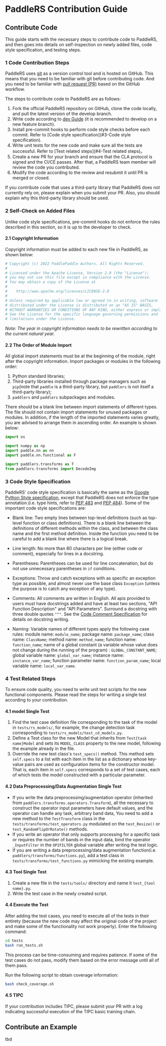 # PaddleRS Contribution Guide

## Contribute Code

This guide starts with the necessary steps to contribute code to PaddleRS, and then goes into details on self-inspection on newly added files, code style specification, and testing steps.

### 1 Code Contribution Steps

PaddleRS uses [git](https://git-scm.com/doc) as a version control tool and is hosted on GitHub. This means that you need to be familiar with git before contributing code. And you need to be familiar with [pull request (PR)](https://docs.github.com/cn/pull-requests/collaborating-with-pull-requests/proposing-changes-to-your-work-with-pull-requests/about-pull-requests) based on the GitHub workflow.

The steps to contribute code to PaddleRS are as follows:

1. Fork the official PaddleRS repository on GitHub, clone the code locally, and pull the latest version of the develop branch.
2. Write code according to [dev Guide](dev/dev_guide.md) (it is recommended to develop on a new feature branch).
3. Install pre-commit hooks to perform code style checks before each commit. Refer to [Code style specification](#3-Code style specification).
4. Write unit tests for the new code and make sure all the tests are successful. Refer to [Test related steps](#4-Test related steps)。
5. Create a new PR for your branch and ensure that the CLA protocol is signed and the CI/CE passes. After that, a PaddleRS team member will review the code you contributed.
6. Modify the code according to the review and resubmit it until PR is merged or closed.

If you contribute code that uses a third-party library that PaddleRS does not currently rely on, please explain when you submit your PR. Also, you should explain why this third-party library should be used.

### 2 Self-Check on Added Files

Unlike code style specifications, pre-commit hooks do not enforce the rules described in this section, so it is up to the developer to check.

#### 2.1 Copyright Information

Copyright information must be added to each new file in PaddleRS, as shown below:

```python
# Copyright (c) 2022 PaddlePaddle Authors. All Rights Reserved.
#
# Licensed under the Apache License, Version 2.0 (the "License");
# you may not use this file except in compliance with the License.
# You may obtain a copy of the License at
#
#    http://www.apache.org/licenses/LICENSE-2.0
#
# Unless required by applicable law or agreed to in writing, software
# distributed under the License is distributed on an "AS IS" BASIS,
# WITHOUT WARRANTIES OR CONDITIONS OF ANY KIND, either express or implied.
# See the License for the specific language governing permissions and
# limitations under the License.
```

*Note: The year in copyright information needs to be rewritten according to the current natural year.*

#### 2.2 The Order of Module Import

All global import statements must be at the beginning of the module, right after the copyright information. Import packages or modules in the following order:

1. Python standard libraries;
2. Third-party libraries installed through package managers such as `pip`(note that `paddle` is a third-party library, but `paddlers` is not itself a third-party library);
3. `paddlers` and `paddlers` subpackages and modules.

There should be a blank line between import statements of different types. The file should not contain import statements for unused packages or modules. In addition, if the length of the imported statements varies greatly, you are advised to arrange them in ascending order. An example is shown below:

```python
import os

import numpy as np
import paddle.nn as nn
import paddle.nn.functional as F

import paddlers.transforms as T
from paddlers.transforms import DecodeImg
```

### 3 Code Style Specification

PaddleRS' code style specification is basically the same as the [Google Python Style specification](https://zh-google-styleguide.readthedocs.io/en/latest/google-python-styleguide/python_style_rules/), except that PaddleRS does not enforce the type annotation.(i.e. type hints, refer to [PEP 483](https://peps.python.org/pep-0483/) and [PEP 484](https://peps.python.org/pep-0484/)). Some of the important code style specifications are:

- Blank line: Two empty lines between top-level definitions (such as top-level function or class definitions). There is a blank line between the definitions of different methods within the class, and between the class name and the first method definition. Inside the function you need to be careful to add a blank line where there is a logical break.

- Line length: No more than 80 characters per line (either code or comment), especially for lines in a docstring.

- Parentheses: Parentheses can be used for line concatenation, but do not use unnecessary parentheses in `if` conditions.

- Exceptions: Throw and catch exceptions with as specific an exception type as possible, and almost never use the base class `Exception` (unless the purpose is to catch any exception of any type).

- Comments: All comments are written in English. All apis provided to users must have docstrings added and have at least two sections, "API Function Description" and "API Parameters". Surround a docstring with three double quotes `"""`. See the [Code Comment Specification](dev/docstring.md) for details on docstring writing.

- Naming: Variable names of different types apply the following case rules: module name: `module_name`; package name: `package_name`; class name: `ClassName`; method name: `method_name`; function name: `function_name`; name of a global constant (a variable whose value does not change during the running of the program) : `GLOBAL_CONSTANT_NAME`; global variable name: `global_var_name`; instance name: `instance_var_name`; function parameter name: `function_param_name`; local variable name: `local_var_name`.

### 4 Test Related Steps

To ensure code quality, you need to write unit test scripts for the new functional components. Please read the steps for writing a single test according to your contribution.

#### 4.1 model Single Test

1. Find the test case definition file corresponding to the task of the model in `tests/rs_models/`, for example, the change detection task corresponding to `tests/rs_models/test_cd_models.py`.
2. Define a Test class for the new Model that inherits from `Test{task name}Model` and sets its `MODEL_CLASS` property to the new model, following the example already in the file.
3. Override the new test class's `test_specs()` method. This method sets `self.specs` to a list with each item in the list as a dictionary whose key-value pairs are used as configuration items for the constructor model. That is, each item in `self.specs` corresponds to a set of test cases, each of which tests the model constructed with a particular parameter.

#### 4.2 Data Preprocessing/Data Augmentation Single Test

- If you write the data preprocessing/augmentation operator (inherited from `paddlers.transforms.operators.Transform`), all the necessary to construct the operator input parameters have default values, and the operator can handle any task, arbitrary band data, You need to add a new method to the `TestTransform` class in the `tests/transforms/test_operators.py` modulated on the `test_Resize()` or `test_RandomFlipOrRotate()` methods.
- If you write an operator that only supports processing for a specific task or requires the number of bands in the input data, bind the operator `_InputFilter` in the `OP2FILTER` global variable after writing the test logic.
- If you are writing a data preprocessing/data augmentation function(i.e. `paddlers/transforms/functions.py`), add a test class in `tests/transforms/test_functions.py` mimicking the existing example.

#### 4.3 Tool Single Test

1. Create a new file in the `tests/tools/` directory and name it `test_{tool name}.py`.
2. Write the test case in the newly created script.

#### 4.4 Execute the Test

After adding the test cases, you need to execute all of the tests in their entirety (because the new code may affect the original code of the project and make some of the functionality not work properly). Enter the following command:

```bash
cd tests
bash run_tests.sh
```

This process can be time-consuming and requires patience. If some of the test cases do not pass, modify them based on the error message until all of them pass.

Run the following script to obtain coverage information:

```bash
bash check_coverage.sh
```

#### 4.5 TIPC

If your contribution includes TIPC, please submit your PR with a log indicating successful execution of the TIPC basic training chain.

## Contribute an Example

tbd
